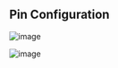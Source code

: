 ## Pin Configuration

![image](https://github.com/princekham/Tasmota/assets/16104631/788c3ec2-49e9-478e-a8f3-bee9e1d35f9d)

![image](https://github.com/princekham/Tasmota/assets/16104631/0c66fd59-4efd-436f-a35b-a41d4b7a3e21)
